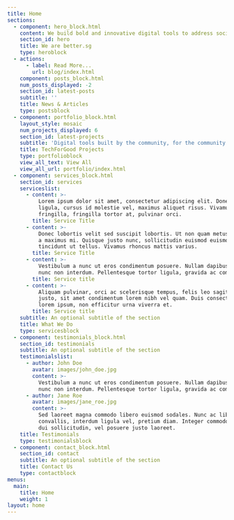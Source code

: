 ```yaml
---
title: Home
sections:
  - component: hero_block.html
    content: We build bold and innovative digital tools to address societal problems.
    section_id: hero
    title: We are better.sg
    type: heroblock
  - actions:
      - label: Read More...
        url: blog/index.html
    component: posts_block.html
    num_posts_displayed: -2
    section_id: latest-posts
    subtitle: ''
    title: News & Articles
    type: postsblock
  - component: portfolio_block.html
    layout_style: mosaic
    num_projects_displayed: 6
    section_id: latest-projects
    subtitle: 'Digital tools built by the community, for the community.'
    title: TechForGood Projects
    type: portfolioblock
    view_all_text: View All
    view_all_url: portfolio/index.html
  - component: services_block.html
    section_id: services
    serviceslist:
      - content: >-
          Lorem ipsum dolor sit amet, consectetur adipiscing elit. Donec nisl
          ligula, cursus id molestie vel, maximus aliquet risus. Vivamus in nibh
          fringilla, fringilla tortor at, pulvinar orci.
        title: Service Title
      - content: >-
          Donec lobortis velit sed suscipit lobortis. Ut non quam metus. Nullam
          a maximus mi. Quisque justo nunc, sollicitudin euismod euismod at,
          tincidunt ut tellus. Vivamus rhoncus mattis varius. 
        title: Service Title
      - content: >-
          Vestibulum a nunc ut eros condimentum posuere. Nullam dapibus quis
          nunc non interdum. Pellentesque tortor ligula, gravida ac commodo eu.
        title: Service title
      - content: >-
          Aliquam pulvinar, orci ac scelerisque tempus, felis leo sagittis
          justo, sit amet condimentum lorem nibh vel quam. Duis consectetur
          lorem ipsum, non efficitur urna viverra et.
        title: Service title
    subtitle: An optional subtitle of the section
    title: What We Do
    type: servicesblock
  - component: testimonials_block.html
    section_id: testimonials
    subtitle: An optional subtitle of the section
    testimonialslist:
      - author: John Doe
        avatar: images/john_doe.jpg
        content: >-
          Vestibulum a nunc ut eros condimentum posuere. Nullam dapibus quis
          nunc non interdum. Pellentesque tortor ligula, gravida ac commodo eu.
      - author: Jane Roe
        avatar: images/jane_roe.jpg
        content: >-
          Sed laoreet magna commodo libero euismod sodales. Nunc ac libero
          convallis, interdum ligula vel, pretium diam. Integer commodo sem at
          dui sollicitudin, vel posuere justo laoreet.
    title: Testimonials
    type: testimonialsblock
  - component: contact_block.html
    section_id: contact
    subtitle: An optional subtitle of the section
    title: Contact Us
    type: contactblock
menus:
  main:
    title: Home
    weight: 1
layout: home
---
```


